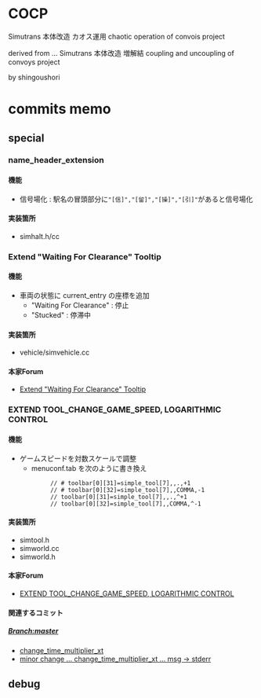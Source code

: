# COCP
Simutrans 本体改造 カオス運用
chaotic operation of convois project

derived from ...
Simutrans 本体改造 増解結
coupling and uncoupling of convoys project 

by shingoushori



# commits memo

## special
### name_header_extension
#### 機能
* 信号場化 : 駅名の冒頭部分に`"[信]","[留]","[操]","[引]"`があると信号場化
#### 実装箇所
* simhalt.h/cc

### Extend "Waiting For Clearance" Tooltip
#### 機能
* 車両の状態に current_entry の座標を追加
    * "Waiting For Clearance" : 停止
    * "Stucked" : 停滞中
#### 実装箇所
* vehicle/simvehicle.cc
#### 本家Forum
* [Extend "Waiting For Clearance" Tooltip](https://forum.simutrans.com/index.php/topic,18770.0.html)

### EXTEND TOOL_CHANGE_GAME_SPEED, LOGARITHMIC CONTROL 
#### 機能
* ゲームスピードを対数スケールで調整
    * menuconf.tab を次のように書き換え
```
			// # toolbar[0][31]=simple_tool[7],,.,+1
			// # toolbar[0][32]=simple_tool[7],,COMMA,-1
			// toolbar[0][31]=simple_tool[7],,.,^+1
			// toolbar[0][32]=simple_tool[7],,COMMA,^-1
```
#### 実装箇所
* simtool.h
* simworld.cc
* simworld.h
#### 本家Forum
* [EXTEND TOOL_CHANGE_GAME_SPEED, LOGARITHMIC CONTROL](https://forum.simutrans.com/index.php/topic,18814.html)
#### 関連するコミット
##### [Branch:master](https://github.com/shingoushori/simutrans/tree/master)
* [change_time_multiplier_xt](https://github.com/shingoushori/simutrans/commit/57239dcc20519f4b011de0b0632a2b65e7067fe0)
* [minor change ... change_time_multiplier_xt ... msg -> stderr](https://github.com/shingoushori/simutrans/commit/6cb1782c60fb6c40225b0ed360ffcfb9a1c020c5)

## debug

